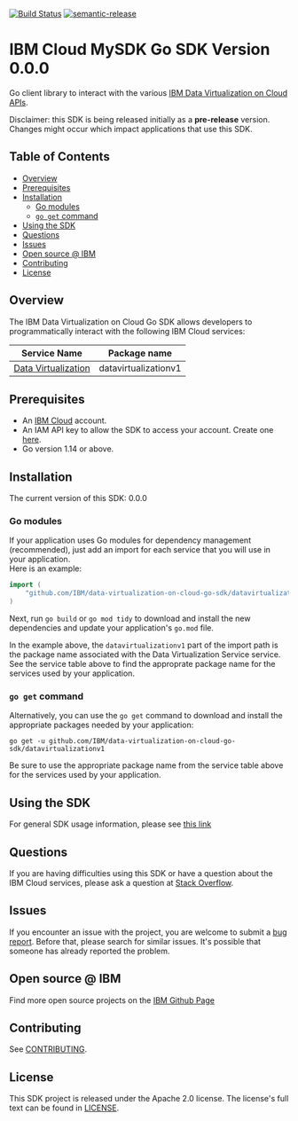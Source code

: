 [![Build Status](https://travis.ibm.com/CloudEngineering/go-sdk-template.svg?token=eW5FVD71iyte6tTby8gr&branch=main)](https://travis.ibm.com/CloudEngineering/go-sdk-template.svg?token=eW5FVD71iyte6tTby8gr&branch=main)
[![semantic-release](https://img.shields.io/badge/%20%20%F0%9F%93%A6%F0%9F%9A%80-semantic--release-e10079.svg)](https://github.com/semantic-release/semantic-release)

# IBM Cloud MySDK Go SDK Version 0.0.0
Go client library to interact with the various [IBM Data Virtualization on Cloud APIs](https://cloud.ibm.com/apidocs/data-virtualization-on-cloud).

Disclaimer: this SDK is being released initially as a **pre-release** version.
Changes might occur which impact applications that use this SDK.

## Table of Contents
<!--
  The TOC below is generated using the `markdown-toc` node package.

      https://github.com/jonschlinkert/markdown-toc

  You should regenerate the TOC after making changes to this file.

      npx markdown-toc -i README.md
  -->

<!-- toc -->

- [Overview](#overview)
- [Prerequisites](#prerequisites)
- [Installation](#installation)
  * [Go modules](#go-modules)
  * [`go get` command](#go-get-command)
- [Using the SDK](#using-the-sdk)
- [Questions](#questions)
- [Issues](#issues)
- [Open source @ IBM](#open-source--ibm)
- [Contributing](#contributing)
- [License](#license)

<!-- tocstop -->

## Overview

The IBM Data Virtualization on Cloud Go SDK allows developers to programmatically interact with the following IBM Cloud services:

Service Name | Package name 
--- | --- 
[Data Virtualization](https://cloud.ibm.com/apidocs/data-virtualization-on-cloud) | datavirtualizationv1

## Prerequisites

[ibm-cloud-onboarding]: https://cloud.ibm.com/registration

* An [IBM Cloud][ibm-cloud-onboarding] account.
* An IAM API key to allow the SDK to access your account. Create one [here](https://cloud.ibm.com/iam/apikeys).
* Go version 1.14 or above.

## Installation
The current version of this SDK: 0.0.0

### Go modules  
If your application uses Go modules for dependency management (recommended), just add an import for each service 
that you will use in your application.  
Here is an example:

```go
import (
    "github.com/IBM/data-virtualization-on-cloud-go-sdk/datavirtualizationv1"
)
```
Next, run `go build` or `go mod tidy` to download and install the new dependencies and update your application's
`go.mod` file.  

In the example above, the `datavirtualizationv1` part of the import path is the package name
associated with the Data Virtualization Service service.
See the service table above to find the approprate package name for the services used by your application.

### `go get` command  
Alternatively, you can use the `go get` command to download and install the appropriate packages needed by your application:
```
go get -u github.com/IBM/data-virtualization-on-cloud-go-sdk/datavirtualizationv1
```
Be sure to use the appropriate package name from the service table above for the services used by your application.

## Using the SDK
For general SDK usage information, please see [this link](https://github.com/IBM/ibm-cloud-sdk-common/blob/main/README.md)

## Questions

If you are having difficulties using this SDK or have a question about the IBM Cloud services,
please ask a question at 
[Stack Overflow](http://stackoverflow.com/questions/ask?tags=ibm-cloud).

## Issues
If you encounter an issue with the project, you are welcome to submit a
[bug report](https://github.com/IBM/data-virtualization-on-cloud-go-sdk/issues).
Before that, please search for similar issues. It's possible that someone has already reported the problem.

## Open source @ IBM
Find more open source projects on the [IBM Github Page](http://ibm.github.io/)

## Contributing
See [CONTRIBUTING](CONTRIBUTING.md).

## License

This SDK project is released under the Apache 2.0 license.
The license's full text can be found in [LICENSE](LICENSE).
